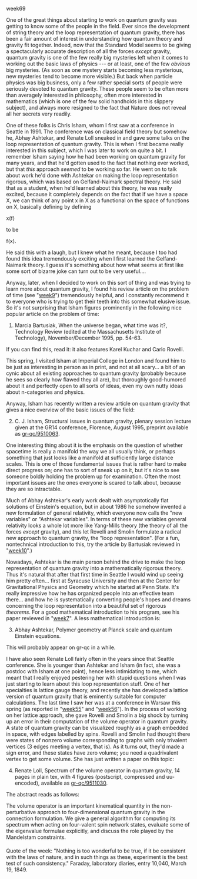 week69

One of the great things about starting to work on quantum gravity was
getting to know some of the people in the field. Ever since the
development of string theory and the loop representation of quantum
gravity, there has been a fair amount of interest in understanding how
quantum theory and gravity fit together. Indeed, now that the Standard
Model seems to be giving a spectacularly accurate description of all the
forces *except* gravity, quantum gravity is one of the few really big
mysteries left when it comes to working out the basic laws of physics
--- or at least, one of the few *obvious* big mysteries. (As soon as
one mystery starts becoming less mysterious, new mysteries tend to
become more visible.) But back when particle physics was big business,
only a few rather special sorts of people were seriously devoted to
quantum gravity. These people seem to be often more than averagely
interested in philosophy, often more interested in mathematics (which is
one of the few solid handholds in this slippery subject), and always
more resigned to the fact that Nature does not reveal all her secrets
very readily.

One of these folks is Chris Isham, whom I first saw at a conference in
Seattle in 1991. The conference was on classical field theory but
somehow he, Abhay Ashtekar, and Renate Loll sneaked in and gave some
talks on the loop representation of quantum gravity. This is when I
first became really interested in this subject, which I was later to
work on quite a bit. I remember Isham saying how he had been working on
quantum gravity for many years, and that he'd gotten used to the fact
that nothing ever worked, but that *this* approach *seemed* to be
working so far. He went on to talk about work he'd done with Ashtekar
on making the loop representation rigorous, which was based on
Gelfand-Naimark spectral theory. He said that as a student, when he'd
learned about this theory, he was really excited, because it completely
depends on the fact that if we have a space X, we can think of any point
x in X as a functional on the space of functions on X, basically
defining by defining

x(f)

to be

f(x).

He said this with a laugh, but I knew what he meant, because I too had
found this idea tremendously exciting when I first learned the
Gelfand-Naimark theory. I guess it's something about how what seems at
first like some sort of bizarre joke can turn out to be very useful....

Anyway, later, when I decided to work on this sort of thing and was
trying to learn more about quantum gravity, I found his review article
on the problem of time (see "[week9](week9.html)") tremendously
helpful, and I constantly recommend it to everyone who is trying to get
their teeth into this somewhat elusive issue. So it's not surprising
that Isham figures prominently in the following nice popular article on
the problem of time:

1) Marcia Bartusiak, When the universe began, what time was it?,
Technology Review (edited at the Massachusetts Institute of Technology),
November/December 1995, pp. 54-63.

If you can find this, read it: it also features Karel Kuchar and Carlo
Rovelli.

This spring, I visited Isham at Imperial College in London and found him
to be just as interesting in person as in print, and not at all
scary... a bit of an cynic about all existing approaches to quantum
gravity (probably because he sees so clearly how flawed they all are),
but thoroughly good-humored about it and perfectly open to all sorts of
ideas, even my own nutty ideas about n-categories and physics.

Anyway, Isham has recently written a review article on quantum gravity
that gives a nice overview of the basic issues of the field:

2) C. J. Isham, Structural issues in quantum gravity, plenary session
lecture given at the GR14 conference, Florence, August 1995, preprint
available as [gr-qc/9510063](http://xxx.lanl.gov/abs/gr-qc/9510063).

One interesting thing about it is the emphasis on the question of
whether spacetime is really a manifold the way we all usually think, or
perhaps something that just looks like a manifold at sufficiently large
distance scales. This is one of those fundamental issues that is rather
hard to make direct progress on; one has to sort of sneak up on it, but
it's nice to see someone boldly holding the problem up for examination.
Often the most important issues are the ones everyone is scared to talk
about, because they are so intractable.

Much of Abhay Ashtekar's early work dealt with asymptotically flat
solutions of Einstein's equation, but in about 1986 he somehow invented
a new formulation of general relativity, which everyone now calls the
"new variables" or "Ashtekar variables". In terms of these new
variables general relativity looks a whole lot more like Yang-Mills
theory (the theory of all the forces *except* gravity), and this let
Rovelli and Smolin formulate a radical new approach to quantum gravity,
the "loop representation". (For a fun, nontechnical introduction to
this, try the article by Bartusiak reviewed in
"[week10](week10.html)".)

Nowadays, Ashtekar is the main person behind the drive to make the loop
representation of quantum gravity into a mathematically rigorous theory.
Thus it's natural that after that first time in Seattle I would wind up
seeing him pretty often... first at Syracuse University and then at the
Center for Gravitational Physics and Geometry which he started at Penn
State. It's really impressive how he has organized people into an
effective team there... and how he is systematically converting
people's hopes and dreams concerning the loop representation into a
beautiful set of rigorous *theorems*. For a good mathematical
introduction to his program, see his paper reviewed in
"[week7](week7.html)". A less mathematical introduction is:

3) Abhay Ashtekar, Polymer geometry at Planck scale and quantum
Einstein equations.

This will probably appear on gr-qc in a while.

I have also seen Renate Loll fairly often in the years since that
Seattle conference. She is younger than Ashtekar and Isham (in fact, she
was a postdoc with Isham at one point), hence less intimidating to me,
which meant that I really enjoyed pestering her with stupid questions
when I was just starting to learn about this loop representation stuff.
One of her specialties is lattice gauge theory, and recently she has
developed a lattice version of quantum gravity that is eminently
suitable for computer calculations. The last time I saw her was at a
conference in Warsaw this spring (as reported in
"[week55](week55.html)" and "[week56](week56.html)"). In the process
of working on her lattice approach, she gave Rovelli and Smolin a big
shock by turning up an error in their computation of the volume operator
in quantum gravity. A state of quantum gravity can be visualized roughly
as a graph embedded in space, with edges labelled by spins. Rovelli and
Smolin had thought there were states of nonzero volume corresponding to
graphs with only trivalent vertices (3 edges meeting a vertex, that is).
As it turns out, they'd made a sign error, and these states have zero
volume; you need a quadrivalent vertex to get some volume. She has just
written a paper on this topic:

4) Renate Loll, Spectrum of the volume operator in quantum gravity, 14
pages in plain tex, with 4 figures (postscript, compressed and
uu-encoded), available as
[gr-qc/9511030](http://xxx.lanl.gov/abs/gr-qc/9511030).

The abstract reads as follows:

The volume operator is an important kinematical quantity in the
non-perturbative approach to four-dimensional quantum gravity in the
connection formulation. We give a general algorithm for computing its
spectrum when acting on four-valent spin network states, evaluate some
of the eigenvalue formulae explicitly, and discuss the role played by
the Mandelstam constraints.

#### 

Quote of the week: "Nothing is too wonderful to be true, if it be
consistent with the laws of nature, and in such things as these,
experiment is the best test of such consistency." Faraday, laboratory
diaries, entry 10,040, March 19, 1849.

